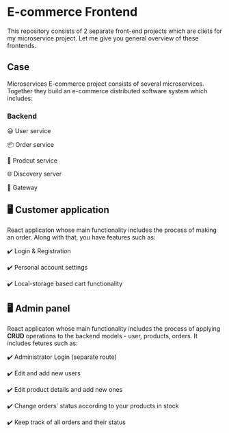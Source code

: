 # E-commerce Frontend
This repository consists of 2 separate front-end projects which are cliets for my microservice project. Let me give you general overview of these frontends.

## Case
Microservices E-commerce project consists of several microservices. Together they build an e-commerce distributed software system which includes:

### Backend
😃 User service

📦 Order service

🏬 Prodcut service

🌐 Discovery server

🔀 Gateway 

## 🖥️ Customer application
React applicaton whose main functionality includes the process of making an order. Along with that, you have features such as:

 :heavy_check_mark: Login & Registration
 
 :heavy_check_mark: Personal account settings
 
 :heavy_check_mark: Local-storage based cart functionality
 
## 🖥️ Admin panel
React applicaton whose main functionality includes the process of applying **CRUD** operations to the backend models - user, products, orders. It includes fetures such as:

 :heavy_check_mark: Administrator Login (separate route)
 
 :heavy_check_mark: Edit and add new users
 
 :heavy_check_mark: Edit product details and add new ones
 
 :heavy_check_mark: Change orders' status according to your products in stock
 
 :heavy_check_mark: Keep track of all orders and their status
 
